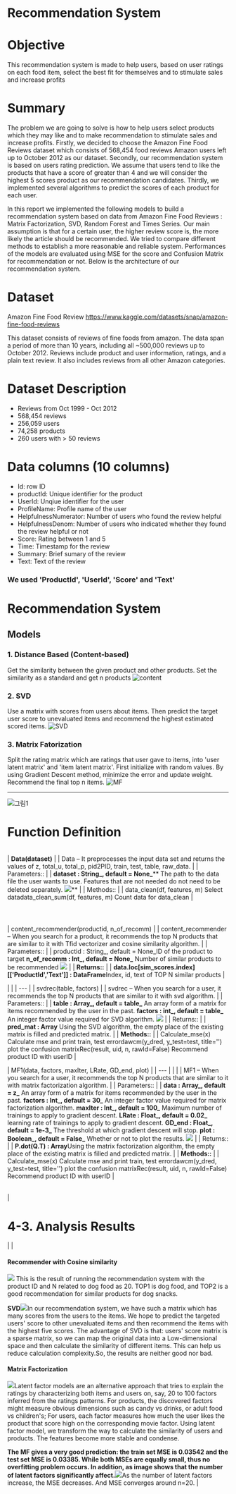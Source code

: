 # Recommendation System



# Objective

This recommendation system is made to help users, based on user ratings on each food item, select the best fit for themselves and to stimulate sales and increase profits

# Summary

The problem we are going to solve is how to help users select products which they may like and to make recommendation to stimulate sales and increase profits. Firstly, we decided to choose the Amazon Fine Food Reviews dataset which consists of 568,454 food reviews Amazon users left up to October 2012 as our dataset. Secondly, our recommendation system is based on users rating prediction. We assume that users tend to like the products that have a score of greater than 4 and we will consider the highest 5 scores product as our recommendation candidates. Thirdly, we implemented several algorithms to predict the scores of each product for each user.

In this report we implemented the following models to build a recommendation system based on data from Amazon Fine Food Reviews : Matrix Factorization, SVD, Random Forest and Times Series. Our main assumption is that for a certain user, the higher review score is, the more likely the article should be recommended. We tried to compare different methods to establish a more reasonable and reliable system. Performances of the models are evaluated using MSE for the score and Confusion Matrix for recommendation or not. Below is the architecture of our recommendation system.

# Dataset

Amazon Fine Food Review
https://www.kaggle.com/datasets/snap/amazon-fine-food-reviews

This dataset consists of reviews of fine foods from amazon. The data span a period of more than 10 years, including all ~500,000 reviews up to October 2012. Reviews include product and user information, ratings, and a plain text review. It also includes reviews from all other Amazon categories.

# Dataset Description

- Reviews from Oct 1999 - Oct 2012
- 568,454 reviews
- 256,059 users
- 74,258 products
- 260 users with > 50 reviews


# Data columns (10 columns)

- Id: row ID
- productId: Unique identifier for the product
- UserId: Unqiue identifier for the user
- ProfileName: Profile name of the user
- HelpfulnessNumerator: Number of users who found the review helpful
- HelpfulnessDenom: Number of users who indicated whether they found the review helpful or not
- Score: Rating between 1 and 5
- Time: Timestamp for the review
- Summary: Brief sumary of the review
- Text: Text of the review


### We used 'ProductId', 'UserId', 'Score' and 'Text'


# Recommendation System

## Models

### 1. Distance Based (Content-based)

Get the similarity between the given product and other products. Set the similarity as a standard and get n products
![content](https://user-images.githubusercontent.com/87661298/204401976-cd62a800-065e-48cb-9dcc-f644901e60b3.png)


### 2. SVD

Use a matrix with scores from users about items. Then predict the target user score to unevaluated items and recommend the highest estimated scored items.
![SVD](https://user-images.githubusercontent.com/87661298/204401403-8f5731c6-a28d-43ea-a5c1-e3aeab5ec86e.png)


### 3. Matrix Fatorization

Split the rating matrix which are ratings that user gave to items, into 'user latent matrix' and 'item latent matrix'. First initialize with random values. By using Gradient Descent method, minimize the error and update weight. Recommend the final top n items.
![MF](https://user-images.githubusercontent.com/87661298/204401425-e7b4f591-ab3a-4338-bb0d-9f6dd6a3e8b7.png)
***
![그림1](https://user-images.githubusercontent.com/87661298/204401649-f6d29064-128e-4d75-9d81-b7887b1a3e94.png)

# Function Definition

| |
| --- |
|
**Data(dataset)**
 |
| Data – It preprocesses the input data set and returns the values of z, total\_u, total\_p, pid2PID, train, test, table, raw\_data. |
| Parameters:: |
| **dataset : String_, default = None_**** The path to the data file the user wants to use. Features that are not needed do not need to be deleted separately. ![](RackMultipart20221203-1-vhq3rt_html_4211d3a63e2d7c66.png)** |
| Methods:: |
| data\_clean(df, features, m) Select datadata\_clean\_sum(df, features, m) Count data for data\_clean |


#

| |
| --- |
|
content\_recommender(productid, n\_of\_recomm)
 |
|
content\_recommender – When you search for a product, it recommends the top N products that are similar to it with Tfid vectorizer and cosine similarity algorithm.
 |
| Parameters:: |
| productid : String_, default = None_ID of the product to target
**n\_of\_recomm : Int_, default = None_** Number of similar products to be recommended ![](RackMultipart20221203-1-vhq3rt_html_8823e05746748c48.png)
 |
| **Returns::** |
| **data.loc[sim\_scores.index][['ProductId','Text']] : DataFrame**Index, id, text of TOP N similar products |


|
 |
| --- |
|
svdrec(table, factors)
 |
|
svdrec – When you search for a user, it recommends the top N products that are similar to it with svd algorithm.
 |
| Parameters:: |
|
**table : Array_, default = table_** An array form of a matrix for items recommended by the user in the past. **factors : int_, default = table_** An integer factor value required for SVD algorithm. ![](RackMultipart20221203-1-vhq3rt_html_337745938fba90ae.png)
 |
| Returns:: |
| **pred\_mat : Array** Using the SVD algorithm, the empty place of the existing matrix is filled and predicted matrix. |
| **Methods::** |
| Calculate\_mse(x) Calculate mse and print train, test errordawcm(y\_dred, y\_test=test, title='') plot the confusion matrixRec(result, uid, n, rawId=False) Recommend product ID with userID |







|
MF1(data, factors, maxIter, LRate, GD\_end, plot)
 |
| --- |
|
 |
|
MF1 – When you search for a user, it recommends the top N products that are similar to it with matrix factorization algorithm.
 |
| Parameters:: |
| **data : Array_, default = z_** An array form of a matrix for items recommended by the user in the past. **factors : Int_, default = 30_** An integer factor value required for matrix factorization algorithm. **maxIter : Int_, default = 100_** Maximum number of trainings to apply to gradient descent. **LRate : Float_, default = 0.02_** learning rate of trainings to apply to gradient descent. **GD\_end : Float_, default = 1e-3_** The threshold at which gradient descent will stop. **plot : Boolean_, default = False_** Whether or not to plot the results. ![](RackMultipart20221203-1-vhq3rt_html_186d848740a29718.png) |
| Returns:: |
| **P.dot(Q.T) : Array**Using the matrix factorization algorithm, the empty place of the existing matrix is filled and predicted matrix. |
| **Methods::** |
| Calculate\_mse(x) Calculate mse and print train, test errordawcm(y\_dred, y\_test=test, title='') plot the confusion matrixRec(result, uid, n, rawId=False) Recommend product ID with userID |





| |
| --- |
|

# **4-3. Analysis Results**

 |
|

#### **Recommender with Cosine similarity**
 ![](RackMultipart20221203-1-vhq3rt_html_a76e368b3f92ab80.png)
This is the result of running the recommendation system with the product ID and N related to dog food as 20. TOP1 is dog food, and TOP2 is a good recommendation for similar products for dog snacks.









**SVD**![](RackMultipart20221203-1-vhq3rt_html_c9a52ae395ab2164.png)In our recommendation system, we have such a matrix which has many scores from the users to the items. We hope to predict the targeted users' score to other unevaluated items and then recommend the items with the highest five scores. The advantage of SVD is that: users' score matrix is a sparse matrix, so we can map the original data into a Low-dimensional space and then calculate the similarity of different items. This can help us reduce calculation complexity.So, the results are neither good nor bad.


#### **Matrix Factorization**
 ![](RackMultipart20221203-1-vhq3rt_html_d32bc90bc26362ef.png)Latent factor models are an alternative approach that tries to explain the ratings by characterizing both items and users on, say, 20 to 100 factors inferred from the ratings patterns. For products, the discovered factors might measure obvious dimensions such as candy vs drinks, or adult food vs children's; For users, each factor measures how much the user likes the product that score high on the corresponding movie factor. Using latent factor model, we transform the way to calculate the similarity of users and products. The features become more stable and condense.

**The MF gives a very good prediction: the train set MSE is 0.03542 and the test set MSE is 0.03385. While both MSEs are equally small, thus no overfitting problem occurs. In addition, as image shows that the number of latent factors significantly affect.**![](RackMultipart20221203-1-vhq3rt_html_7d076ef594028c2f.png)As the number of latent factors increase, the MSE decreases. And MSE converges around n=20. |
